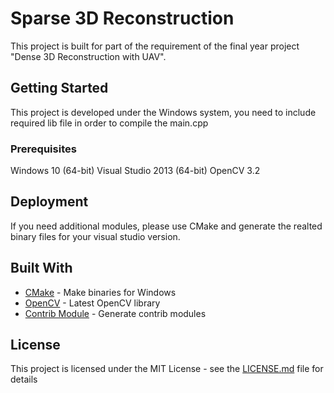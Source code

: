 # Sparse 3D Reconstruction

This project is built for part of the requirement of the final year project "Dense 3D Reconstruction with UAV".

## Getting Started

This project is developed under the Windows system, you need to include required lib file in order to compile the main.cpp

### Prerequisites

Windows 10 (64-bit)
Visual Studio 2013 (64-bit)
OpenCV 3.2

## Deployment

If you need additional modules, please use CMake and generate the realted binary files for your visual studio version.

## Built With

* [CMake](https://cmake.org/download/) - Make binaries for Windows
* [OpenCV](https://github.com/opencv/opencv) - Latest OpenCV library
* [Contrib Module](https://github.com/opencv/opencv_contrib) - Generate contrib modules

## License

This project is licensed under the MIT License - see the [LICENSE.md](LICENSE.md) file for details
